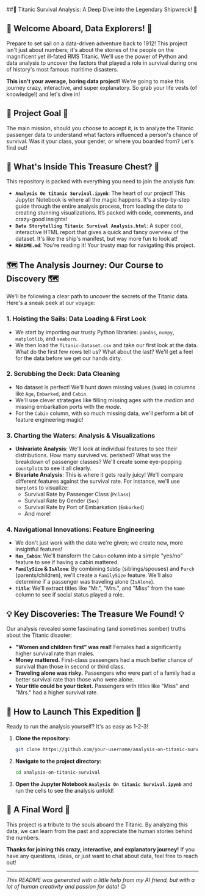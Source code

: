 ##🚢 Titanic Survival Analysis: A Deep Dive into the Legendary Shipwreck\! 🚢

## 🌊 **Welcome Aboard, Data Explorers\!** 🌊

Prepare to set sail on a data-driven adventure back to 1912\! This project isn't just about numbers; it's about the stories of the people on the magnificent yet ill-fated RMS Titanic. We'll use the power of Python and data analysis to uncover the factors that played a role in survival during one of history's most famous maritime disasters.

**This isn't your average, boring data project\!** We're going to make this journey crazy, interactive, and super explanatory. So grab your life vests (of knowledge\!) and let's dive in\!



## 🎯 **Project Goal** 🎯

The main mission, should you choose to accept it, is to analyze the Titanic passenger data to understand what factors influenced a person's chance of survival. Was it your class, your gender, or where you boarded from? Let's find out\!

## 📂 **What's Inside This Treasure Chest?** 📂

This repository is packed with everything you need to join the analysis fun:

  * **`Analysis On titanic Survival.ipynb`**: The heart of our project\! This Jupyter Notebook is where all the magic happens. It's a step-by-step guide through the entire analysis process, from loading the data to creating stunning visualizations. It’s packed with code, comments, and crazy-good insights\!
  * **`Data Storytelling Titanic Survival Analysis.html`**: A super cool, interactive HTML report that gives a quick and fancy overview of the dataset. It's like the ship's manifest, but way more fun to look at\!
  * **`README.md`**: You're reading it\! Your trusty map for navigating this project.

## 🗺️ **The Analysis Journey: Our Course to Discovery** 🗺️

We'll be following a clear path to uncover the secrets of the Titanic data. Here's a sneak peek at our voyage:

### 1\. **Hoisting the Sails: Data Loading & First Look**

  * We start by importing our trusty Python libraries: `pandas`, `numpy`, `matplotlib`, and `seaborn`.
  * We then load the `Titanic-Dataset.csv` and take our first look at the data. What do the first few rows tell us? What about the last? We'll get a feel for the data before we get our hands dirty.

### 2\. **Scrubbing the Deck: Data Cleaning**

  * No dataset is perfect\! We'll hunt down missing values (`NaN`s) in columns like `Age`, `Embarked`, and `Cabin`.
  * We'll use clever strategies like filling missing ages with the *median* and missing embarkation ports with the *mode*.
  * For the `Cabin` column, with so much missing data, we'll perform a bit of feature engineering magic\!

### 3\. **Charting the Waters: Analysis & Visualizations**

  * **Univariate Analysis**: We'll look at individual features to see their distributions. How many survived vs. perished? What was the breakdown of passenger classes? We'll create some eye-popping `countplot`s to see it all clearly.
  * **Bivariate Analysis**: This is where it gets really juicy\! We'll compare different features against the survival rate. For instance, we'll use `barplot`s to visualize:
      * Survival Rate by Passenger Class (`Pclass`)
      * Survival Rate by Gender (`Sex`)
      * Survival Rate by Port of Embarkation (`Embarked`)
      * And more\!

### 4\. **Navigational Innovations: Feature Engineering**

  * We don't just work with the data we're given; we create new, more insightful features\!
  * **`Has_Cabin`**: We'll transform the `Cabin` column into a simple "yes/no" feature to see if having a cabin mattered.
  * **`FamilySize` & `IsAlone`**: By combining `SibSp` (siblings/spouses) and `Parch` (parents/children), we'll create a `FamilySize` feature. We'll also determine if a passenger was traveling alone (`IsAlone`).
  * **`Title`**: We'll extract titles like "Mr.", "Mrs.", and "Miss" from the `Name` column to see if social status played a role.

## 💡 **Key Discoveries: The Treasure We Found\!** 💡

Our analysis revealed some fascinating (and sometimes somber) truths about the Titanic disaster:

  * **"Women and children first" was real\!** Females had a significantly higher survival rate than males.
  * **Money mattered.** First-class passengers had a much better chance of survival than those in second or third class.
  * **Traveling alone was risky.** Passengers who were part of a family had a better survival rate than those who were alone.
  * **Your title could be your ticket.** Passengers with titles like "Miss" and "Mrs." had a higher survival rate.

## 🚀 **How to Launch This Expedition** 🚀

Ready to run the analysis yourself? It's as easy as 1-2-3\!

1.  **Clone the repository:**
    ```bash
    git clone https://github.com/your-username/analysis-on-titanic-survival.git
    ```
2.  **Navigate to the project directory:**
    ```bash
    cd analysis-on-titanic-survival
    ```
3.  **Open the Jupyter Notebook `Analysis On titanic Survival.ipynb`** and run the cells to see the analysis unfold\!

## 🙏 **A Final Word** 🙏

This project is a tribute to the souls aboard the Titanic. By analyzing this data, we can learn from the past and appreciate the human stories behind the numbers.

**Thanks for joining this crazy, interactive, and explanatory journey\!** If you have any questions, ideas, or just want to chat about data, feel free to reach out\!

-----

*This README was generated with a little help from my AI friend, but with a lot of human creativity and passion for data\!* 😉

